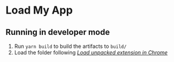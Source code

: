 # Load My App

## Running in developer mode

1. Run `yarn build` to build the artifacts to `build/`
2. Load the folder following [*Load unpacked extension in Chrome*](https://developer.chrome.com/extensions/getstarted)
